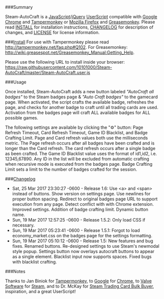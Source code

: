 ###Summary

Steam-AutoCraft is a [JavaScript](https://en.wikipedia.org/wiki/JavaScript)/[jQuery](https://jquery.com/) [UserScript](https://github.com/OpenUserJs/OpenUserJS.org/wiki/Userscript-Beginners-HOWTO) compatible with [Google Chrome](http://www.google.com/chrome/) and [Tampermonkey](https://tampermonkey.net/) or [Mozilla Firefox](https://www.mozilla.org/en-US/firefox/desktop/) and [Greasemonkey](https://addons.mozilla.org/en-US/firefox/addon/greasemonkey/). Please read [INSTALL](https://github.com/10101000/Steam-AutoCraft/blob/master/INSTALL) for installation instructions, [CHANGELOG](https://github.com/10101000/Steam-AutoCraft/blob/master/CHANGELOG) for description of changes, and [LICENSE](https://github.com/10101000/Steam-AutoCraft/blob/master/LICENSE) for license information.

###[Install](https://github.com/10101000/Steam-AutoCraft/blob/master/INSTALL)
For use with Tampermonkey please read http://tampermonkey.net/faq.php#Q102. For Greasemonkey: http://wiki.greasespot.net/Greasemonkey_Manual:Getting_Help.

Please use the following URL to install inside your browser: https://raw.githubusercontent.com/10101000/Steam-AutoCraft/master/Steam-AutoCraft.user.js

###Usage

Once installed, Steam-AutoCraft adds a new button labeled *"AutoCraft all badges"* to the Steam badges page & *"Auto Craft badges"* to the gamecard page. When activated, the script crafts the available badge, refreshes the page, and checks for another badge to craft until all trading cards are used. Activation from the badges page will craft ALL available badges for ALL possible games.

The following settings are available by clicking the "⚙" button: Page Refresh Timeout, Card Refresh Timeout, Game ID Blacklist, and Badge Crafting Limit. Page and Card refresh values both use the milliseconds metric. The Page refresh occurs after all badges have been crafted and is longer than the Card refresh. The card refresh occurs after a single badge as been crafted. The Game ID Blacklist value uses the format of id1,id2, i.e. 12345,67890. Any ID in the list will be excluded from automatic crafting when recursive mode is executed from the badges page. Badge Crafting Limit sets a limit to the number of badges crafted for the session.

###[Changelog](https://github.com/10101000/Steam-AutoCraft/blob/master/CHANGELOG)
* Sat, 25 Mar 2017 23:30:27 -0600 - Release 1.6: Use \<a\> and \<span\> instead of buttons. Show version on settings page. Use newlines for proper button spacing. Redirect to original badges page URL to support execution from any page. Detect conflict with with Chrome extension. Improved settings. Addition of badge crafting limit. Dynamic button name.
* Sun, 19 Mar 2017 12:57:25 -0600 - Release 1.5.2: Only load CSS if necessary.
* Sun, 19 Mar 2017 05:23:41 -0600 - Release 1.5.1: Forgot to load economy_market.css on the badges page for the settings formatting.
* Sun, 19 Mar 2017 05:10:12 -0600 - Release 1.5: New features and bug fixes. Renamed buttons. Re-designed settings to use Steam's newmodal style popup. Settings button now overlays autocraft buttons to appear as a single element. Blacklist input now supports spaces. Fixed bugs with blacklist crafting.

###Notes

Thanks to Jan Biniok for [Tampermonkey](https://tampermonkey.net/), to [Google](https://www.google.com/) for [Chrome](http://www.google.com/chrome/), to [Valve Software](http://www.valvesoftware.com/) for [Steam](http://store.steampowered.com/), and to Dr. McKay for [Steam Trading Card Bulk Buyer](https://bitbucket.org/Doctor_McKay/steam-trading-card-bulk-buyer), inspiration, and a great UserScript!
